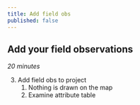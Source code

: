 ```yaml
---
title: Add field obs
published: false
---
```


## Add your field observations
*20 minutes*


3. Add field obs to project
   1. Nothing is drawn on the map
   2. Examine attribute table


